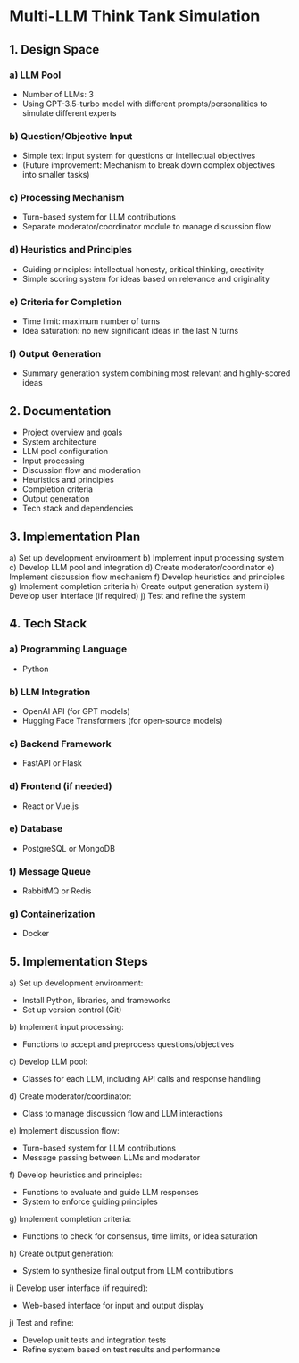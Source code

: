 # Multi-LLM Think Tank Simulation

## 1. Design Space

### a) LLM Pool
- Number of LLMs: 3
- Using GPT-3.5-turbo model with different prompts/personalities to simulate different experts

### b) Question/Objective Input
- Simple text input system for questions or intellectual objectives
- (Future improvement: Mechanism to break down complex objectives into smaller tasks)

### c) Processing Mechanism
- Turn-based system for LLM contributions
- Separate moderator/coordinator module to manage discussion flow

### d) Heuristics and Principles
- Guiding principles: intellectual honesty, critical thinking, creativity
- Simple scoring system for ideas based on relevance and originality

### e) Criteria for Completion
- Time limit: maximum number of turns
- Idea saturation: no new significant ideas in the last N turns

### f) Output Generation
- Summary generation system combining most relevant and highly-scored ideas

## 2. Documentation

- Project overview and goals
- System architecture
- LLM pool configuration
- Input processing
- Discussion flow and moderation
- Heuristics and principles
- Completion criteria
- Output generation
- Tech stack and dependencies

## 3. Implementation Plan

a) Set up development environment
b) Implement input processing system
c) Develop LLM pool and integration
d) Create moderator/coordinator
e) Implement discussion flow mechanism
f) Develop heuristics and principles
g) Implement completion criteria
h) Create output generation system
i) Develop user interface (if required)
j) Test and refine the system

## 4. Tech Stack

### a) Programming Language
- Python

### b) LLM Integration
- OpenAI API (for GPT models)
- Hugging Face Transformers (for open-source models)

### c) Backend Framework
- FastAPI or Flask

### d) Frontend (if needed)
- React or Vue.js

### e) Database
- PostgreSQL or MongoDB

### f) Message Queue
- RabbitMQ or Redis

### g) Containerization
- Docker

## 5. Implementation Steps

a) Set up development environment:
   - Install Python, libraries, and frameworks
   - Set up version control (Git)

b) Implement input processing:
   - Functions to accept and preprocess questions/objectives

c) Develop LLM pool:
   - Classes for each LLM, including API calls and response handling

d) Create moderator/coordinator:
   - Class to manage discussion flow and LLM interactions

e) Implement discussion flow:
   - Turn-based system for LLM contributions
   - Message passing between LLMs and moderator

f) Develop heuristics and principles:
   - Functions to evaluate and guide LLM responses
   - System to enforce guiding principles

g) Implement completion criteria:
   - Functions to check for consensus, time limits, or idea saturation

h) Create output generation:
   - System to synthesize final output from LLM contributions

i) Develop user interface (if required):
   - Web-based interface for input and output display

j) Test and refine:
   - Develop unit tests and integration tests
   - Refine system based on test results and performance
